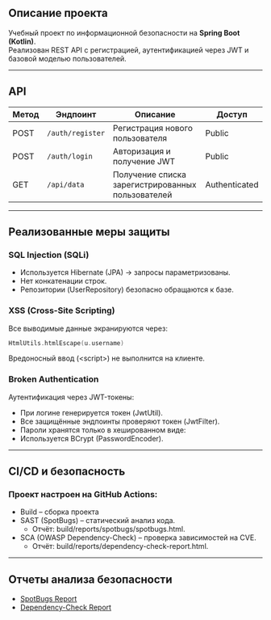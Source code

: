 ## Описание проекта

Учебный проект по информационной безопасности на **Spring Boot (Kotlin)**.  
Реализован REST API с регистрацией, аутентификацией через JWT и базовой моделью пользователей.

---

## API

| Метод | Эндпоинт         | Описание                                          | Доступ           |
|-------|------------------|---------------------------------------------------|----------------|
| POST  | `/auth/register` | Регистрация нового пользователя                   | Public         |
| POST  | `/auth/login`    | Авторизация и получение JWT                       | Public         |
| GET   | `/api/data`      | Получение списка зарегистрированных пользователей | Authenticated  |

---
 
## Реализованные меры защиты
### SQL Injection (SQLi)

 - Используется Hibernate (JPA) → запросы параметризованы.
 - Нет конкатенации строк.
 - Репозитории (UserRepository) безопасно обращаются к базе.

### XSS (Cross-Site Scripting)

Все выводимые данные экранируются через:

```kotlin
HtmlUtils.htmlEscape(u.username)
```

Вредоносный ввод (\<script\>) не выполнится на клиенте.

### Broken Authentication

Аутентификация через JWT-токены:
 - При логине генерируется токен (JwtUtil).
 - Все защищённые эндпоинты проверяют токен (JwtFilter).
 - Пароли хранятся только в хешированном виде:
 - Используется BCrypt (PasswordEncoder).

---

## CI/CD и безопасность

### Проект настроен на GitHub Actions:
 - Build – сборка проекта
 - SAST (SpotBugs) – статический анализ кода.
   - Отчёт: build/reports/spotbugs/spotbugs.html.
 - SCA (OWASP Dependency-Check) – проверка зависимостей на CVE. 
   - Отчёт: build/reports/dependency-check-report.html.

---

## Отчеты анализа безопасности

- [SpotBugs Report](reports/spotbugs.html)
- [Dependency-Check Report](reports/dependency-check-report.html)
